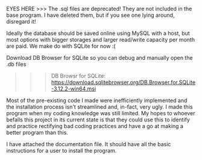 EYES HERE >>> The .sql files are deprecated! They are not included in the base program. I have deleted them, but if you see one lying around, disregard it!


Ideally the database should be saved online using MySQL with a host, but most options with bigger storages and larger read/write capacity per month are paid. We make do with SQLite for now :(

Download DB Browser for SQLite so you can debug and manually open the .db files  
>>> DB Browsr for SQLite: https://download.sqlitebrowser.org/DB.Browser.for.SQLite-3.12.2-win64.msi

Most of the pre-existing code I made were inefficiently implemented and the installation process isn't streamlined and, in-fact, very ugly. I made this program when my coding knowledge was still limited. My hopes to whoever befalls this project in its current state is that they could use this to identify and practice rectifying bad coding practices and have a go at making a better program than this.



I have attached the documentation file. It should have all the basic instructions for a user to install the program.
